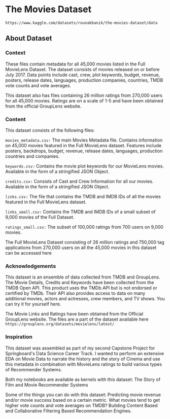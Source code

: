 # The Movies Dataset

`https://www.kaggle.com/datasets/rounakbanik/the-movies-dataset/data`

## About Dataset

### Context
These files contain metadata for all 45,000 movies listed in the Full MovieLens Dataset. The dataset consists of movies released on or before July 2017. Data points include cast, crew, plot keywords, budget, revenue, posters, release dates, languages, production companies, countries, TMDB vote counts and vote averages.

This dataset also has files containing 26 million ratings from 270,000 users for all 45,000 movies. Ratings are on a scale of 1-5 and have been obtained from the official GroupLens website.

### Content
This dataset consists of the following files:

`movies_metadata.csv:` The main Movies Metadata file. Contains information on 45,000 movies featured in the Full MovieLens dataset. Features include posters, backdrops, budget, revenue, release dates, languages, production countries and companies.

`keywords.csv:` Contains the movie plot keywords for our MovieLens movies. Available in the form of a stringified JSON Object.

`credits.csv:` Consists of Cast and Crew Information for all our movies. Available in the form of a stringified JSON Object.

`links.csv:` The file that contains the TMDB and IMDB IDs of all the movies featured in the Full MovieLens dataset.

`links_small.csv:` Contains the TMDB and IMDB IDs of a small subset of 9,000 movies of the Full Dataset.

`ratings_small.csv:` The subset of 100,000 ratings from 700 users on 9,000 movies.

The Full MovieLens Dataset consisting of 26 million ratings and 750,000 tag applications from 270,000 users on all the 45,000 movies in this dataset can be accessed here

### Acknowledgements
This dataset is an ensemble of data collected from TMDB and GroupLens.
The Movie Details, Credits and Keywords have been collected from the TMDB Open API. This product uses the TMDb API but is not endorsed or certified by TMDb. Their API also provides access to data on many additional movies, actors and actresses, crew members, and TV shows. You can try it for yourself here.

The Movie Links and Ratings have been obtained from the Official GroupLens website. The files are a part of the dataset available here
`https://grouplens.org/datasets/movielens/latest/`

### Inspiration
This dataset was assembled as part of my second Capstone Project for Springboard's Data Science Career Track. I wanted to perform an extensive EDA on Movie Data to narrate the history and the story of Cinema and use this metadata in combination with MovieLens ratings to build various types of Recommender Systems.

Both my notebooks are available as kernels with this dataset: The Story of Film and Movie Recommender Systems

Some of the things you can do with this dataset:
Predicting movie revenue and/or movie success based on a certain metric. What movies tend to get higher vote counts and vote averages on TMDB? Building Content Based and Collaborative Filtering Based Recommendation Engines.
